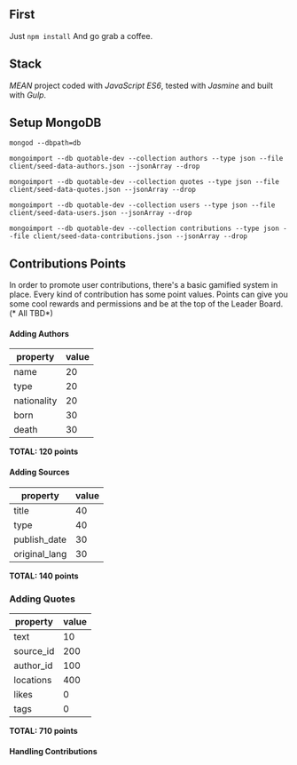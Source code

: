 First
----
Just `npm install` And go grab a coffee.

Stack
----
*MEAN* project coded with *JavaScript ES6*, tested with *Jasmine* and built with *Gulp*.

Setup MongoDB
--------------
`mongod --dbpath=db`

`mongoimport --db quotable-dev --collection authors --type json --file client/seed-data-authors.json --jsonArray --drop`

`mongoimport --db quotable-dev --collection quotes --type json --file client/seed-data-quotes.json --jsonArray --drop`

`mongoimport --db quotable-dev --collection users --type json --file client/seed-data-users.json --jsonArray --drop`

`mongoimport --db quotable-dev --collection contributions --type json --file client/seed-data-contributions.json --jsonArray --drop`

Contributions Points
--------------
In order to promote user contributions, there's a basic gamified system in place. Every kind of contribution has some point values. Points can give you some cool rewards and permissions and be at the top of the Leader Board. (* All TBD*)
#### Adding Authors
property|value|
--- | --- |
name|20
type|20
nationality|20
born|30
death|30
**TOTAL: 120 points**

#### Adding Sources
property|value|
--- | --- |
title|40
type|40
publish_date|30
original_lang|30
**TOTAL: 140 points**

### Adding Quotes
property|value|
--- | --- |
text|10
source_id|200
author_id|100
locations|400
likes|0
tags|0
**TOTAL: 710 points**

#### Handling Contributions
